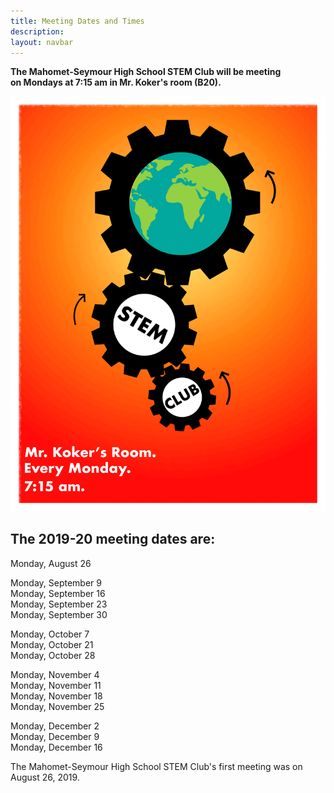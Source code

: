 ```yaml
---
title: Meeting Dates and Times
description:
layout: navbar
---
```


**The Mahomet-Seymour High School STEM Club will be meeting                 
on Mondays at 7:15 am in Mr. Koker's room (B20).**
  
![](images/StemPoster.png)  
  
## **The 2019-20 meeting dates are:**

Monday, August 26                                  
                                               
Monday, September 9                                      
Monday, September 16                                      
Monday, September 23                                     
Monday, September 30                           
                                                                     
Monday, October 7                                    
Monday, October 21                                   
Monday, October 28                                    
                                                         
Monday, November 4                                          
Monday, November 11                                  
Monday, November 18                                
Monday, November 25                                    
                                                  
Monday, December 2                                    
Monday, December 9                                   
Monday, December 16                                            
                                         
The Mahomet-Seymour High School STEM Club's first meeting was on August 26, 2019.
